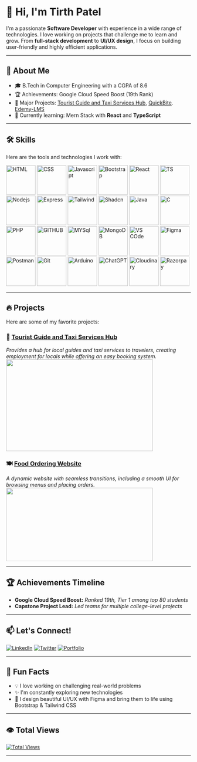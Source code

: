 
# 👋 Hi, I'm Tirth Patel

I'm a passionate **Software Developer** with experience in a wide range of technologies. I love working on projects that challenge me to learn and grow. From **full-stack development** to **UI/UX design**, I focus on building user-friendly and highly efficient applications.

---

## 🚀 About Me

- 🎓 B.Tech in Computer Engineering with a CGPA of 8.6
- 🏆 Achievements: Google Cloud Speed Boost (19th Rank)
- 💼 Major Projects: [Tourist Guide and Taxi Services Hub](https://github.com/Tirth1224/tourist-guide-taxi-services-hub), [QuickBite](https://quickbite-m8sv.onrender.com/). [Edemy-LMS](https://edemyylms.vercel.app)
- 🌱 Currently learning: Mern Stack with **React** and **TypeScript**

---

## 🛠️ Skills

Here are the tools and technologies I work with:

<img src="https://github.com/user-attachments/assets/1e89b015-7924-46f4-a16c-571e111cb8bb" alt="HTML" width="80"/>
<img src="https://github.com/user-attachments/assets/d94742fb-451b-4607-a93c-12c8eaa4cc54" alt="CSS" width="80"/>
<img src="https://github.com/user-attachments/assets/fb084a39-dd58-4a29-b7a0-1d6bbdfdc37c" alt="Javascript" width="80"/>
<img src="https://github.com/user-attachments/assets/abec7ba3-5285-4fda-8c2f-a52d8743f9d4" alt="Bootstrap" width="80"/>
<img src="https://github.com/user-attachments/assets/68aa8cd7-9f49-4480-866a-ebdfad886247" alt="React" width="80"/>
<img src="https://github.com/user-attachments/assets/58e56cb8-f68d-404f-9943-28f4e97a23f5" alt="TS" width="80"/>
<img src="https://github.com/user-attachments/assets/c656333f-0bf7-4489-9989-cdb695ac6cae" alt="Nodejs" width="80"/>
<img src="https://github.com/user-attachments/assets/bfa7254b-f856-43ae-9ff5-33dda7cba23a" alt="Express" width="80"/>
<img src="https://github.com/user-attachments/assets/3e4dc5d3-9596-4add-9461-716f60f59d9d" alt="Tailwind" width="80"/>
<img src="https://github.com/user-attachments/assets/4d866829-b48d-4d09-b493-0b44e0ee3eac" alt="Shadcn" width="80"/>
<img src="https://github.com/user-attachments/assets/e7389a51-6f4a-4aca-b5ab-a9ee045979e0" alt="Java" width="80"/>
<img src="https://github.com/user-attachments/assets/b10e69b1-174b-4cce-a726-182666e7bb5d" alt="C" width="80"/>
<img src="https://github.com/user-attachments/assets/55aa50de-c04e-4c89-870b-df136c8916f4" alt="PHP" width="80"/>
<img src="https://github.com/user-attachments/assets/2da4e940-acc9-427d-ad44-12d42289d4b0" alt="GITHUB" width="80"/>
<img src="https://github.com/user-attachments/assets/60d2c4ad-162d-4441-b731-92c414470506" alt="MYSql" width="80"/>
<img src="https://github.com/user-attachments/assets/3c35c461-7762-42a8-9186-0ca88bcbd111" alt="MongoDB" width="80"/>
<img src="https://github.com/user-attachments/assets/342b54da-b075-4a2f-b588-cc4c9e9d634c" alt="VS COde" width="80"/>
<img src="https://github.com/user-attachments/assets/8c99e110-4177-4d25-91a7-61b49e35ab18" alt="Figma" width="80"/>
<img src="https://github.com/user-attachments/assets/52d1b166-cc2a-426a-8e85-6c08bcb5ffcc" alt="Postman" width="80"/>
<img src="https://github.com/user-attachments/assets/7189d2d1-1aea-42a4-b3db-d5d58135a9b5" alt="Git" width="80"/>
<img src="https://github.com/user-attachments/assets/857cabe6-9389-4ddb-91d2-787d5d1353f0" alt="Arduino" width="80"/>
<img src="https://github.com/user-attachments/assets/ba5cad2d-7ad9-44c9-a997-85bf54aaba48" alt="ChatGPT" width="80"/>
<img src="https://github.com/user-attachments/assets/cff44ce5-1a6f-40f1-8215-eacaa6ec00a7" alt="Cloudinary" width="80"/>
<img src="https://github.com/user-attachments/assets/17c9de03-98b7-4961-ae4c-0220e6e7029b" alt="Razorpay" width="80"/>

---

## 🔥 Projects

Here are some of my favorite projects:

### 🚗 [Tourist Guide and Taxi Services Hub](https://github.com/yourproject)
_Provides a hub for local guides and taxi services to travelers, creating employment for locals while offering an easy booking system._  
<img src="https://github.com/user-attachments/assets/e6ecf9a0-2bcd-4241-af2e-d3063dd60f3e" width="400" height="250"/>

### 🍽️ [Food Ordering Website](https://quickbite-m8sv.onrender.com/)
_A dynamic website with seamless transitions, including a smooth UI for browsing menus and placing orders._  
<img src="https://github.com/user-attachments/assets/36b8cbd3-40d5-4d80-a907-6a5720cd0931" width="400" height="200"/>

---

## 🏆 Achievements Timeline

- **Google Cloud Speed Boost:** _Ranked 19th, Tier 1 among top 80 students_
- **Capstone Project Lead:** _Led teams for multiple college-level projects_

---

## 📫 Let's Connect!

[![LinkedIn](https://img.shields.io/badge/LinkedIn-0A66C2?style=for-the-badge&logo=linkedin&logoColor=white)](https://www.linkedin.com/in/tirth-patel-b90b1622a/)
[![Twitter](https://img.shields.io/badge/Twitter-1DA1F2?style=for-the-badge&logo=twitter&logoColor=white)](https://twitter.com/Tirth_Patel0209)
[![Portfolio](https://img.shields.io/badge/Portfolio-000000?style=for-the-badge&logo=About.me&logoColor=white)](https://tirthppatel.vercel.app/)

---

## 🎯 Fun Facts

- 💡 I love working on challenging real-world problems
- ✨ I'm constantly exploring new technologies
- 🎨 I design beautiful UI/UX with Figma and bring them to life using Bootstrap & Tailwind CSS

---

## 👁️ Total Views

[![Total Views](https://komarev.com/ghpvc/?username=Tirth1224&color=green&style=flat-square)](https://github.com/Tirth1224)

---
